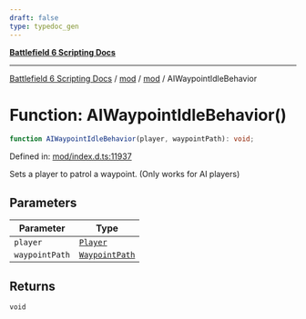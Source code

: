 ```yaml
---
draft: false
type: typedoc_gen
---
```


[**Battlefield 6 Scripting Docs**](../../../_index.md)

***

[Battlefield 6 Scripting Docs](../../../_index.md) / [mod](../../_index.md) / [mod](../_index.md) / AIWaypointIdleBehavior

# Function: AIWaypointIdleBehavior()

```ts
function AIWaypointIdleBehavior(player, waypointPath): void;
```

Defined in: [mod/index.d.ts:11937](https://github.com/battlefield-portal-community/portal-docs/blob/6d87e21c5922a3efb03c634dbe98e5fe6e797672/generators/santiago/mod/index.d.ts#L11937)

Sets a player to patrol a waypoint. (Only works for AI players)

## Parameters

| Parameter | Type |
| ------ | ------ |
| `player` | [`Player`](../Player/_index.md) |
| `waypointPath` | [`WaypointPath`](../WaypointPath/_index.md) |

## Returns

`void`
